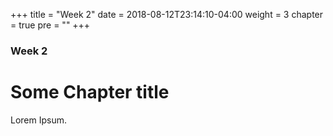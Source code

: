 +++
title = "Week 2"
date = 2018-08-12T23:14:10-04:00
weight = 3
chapter = true
pre = "<b></b>"
+++

### Week 2

# Some Chapter title

Lorem Ipsum.